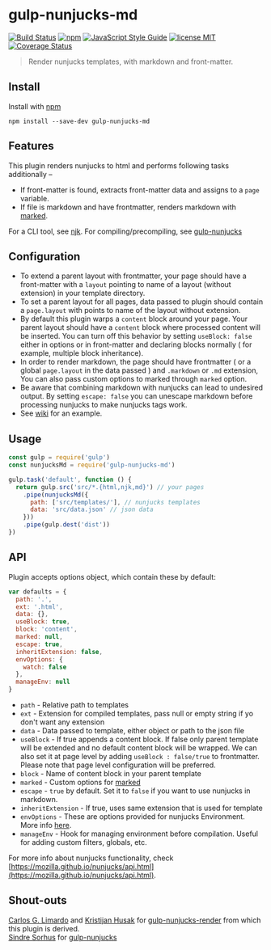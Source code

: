 # gulp-nunjucks-md
[![Build Status](https://travis-ci.org/mohitsinghs/gulp-nunjucks-md.svg)](https://travis-ci.org/mohitsinghs/gulp-nunjucks-md)
[![npm](https://badge.fury.io/js/gulp-nunjucks-md.svg)](http://badge.fury.io/js/gulp-nunjucks-md)
[![JavaScript Style Guide](https://img.shields.io/badge/code_style-standard-brightgreen.svg)](https://standardjs.com)
[![license MIT](https://img.shields.io/badge/license-MIT-brightgreen.svg)](https://github.com/mohitsinghs/gulp-nunjucks-md/blob/master/LICENSE)
[![Coverage Status](https://coveralls.io/repos/github/mohitsinghs/gulp-nunjucks-md/badge.svg?branch=master)](https://coveralls.io/github/mohitsinghs/gulp-nunjucks-md?branch=master)
> Render nunjucks templates, with markdown and front-matter.

## Install

Install with [npm](https://npmjs.com/package/gulp-nunjucks-md)

```
npm install --save-dev gulp-nunjucks-md
```

## Features
This plugin renders nunjucks to html and performs following tasks additionally &ndash;
* If front-matter is found, extracts front-matter data and assigns to a `page` variable.
* If file is markdown and have frontmatter, renders markdown with [marked](https://github.com/chjj/marked).

 For a CLI tool, see [njk](https://npm.im/njk).
 For compiling/precompiling, see [gulp-nunjucks](https://npm.im/njk)

## Configuration

- To extend a parent layout with frontmatter, your page should have a front-matter with a `layout` pointing to name of a layout (without extension) in your template directory.
- To set a parent layout for all pages, data passed to plugin should contain a `page.layout` with points to name of the layout without extension.
- By default this plugin warps a `content` block around your page. Your parent layout should have a `content` block where processed content will be inserted. You can turn off this behavior by setting `useBlock: false` either in options or in front-matter and declaring blocks normally ( for example, multiple block inheritance).
- In order to render markdown, the page should have frontmatter ( or a global `page.layout` in the data passed ) and `.markdown` or `.md` extension, You can also pass custom options to marked through `marked` option. 
- Be aware that combining markdown with nunjucks can lead to undesired output. By setting `escape: false` you can unescape markdown before processing nunjucks to make nunjucks tags work.
- See [wiki](https://github.com/mohitsinghs/gulp-nunjucks-md/wiki) for an example.

## Usage

```js
const gulp = require('gulp')
const nunjucksMd = require('gulp-nunjucks-md')

gulp.task('default', function () {
  return gulp.src('src/*.{html,njk,md}') // your pages
    .pipe(nunjucksMd({
      path: ['src/templates/'], // nunjucks templates
      data: 'src/data.json' // json data
    }))
    .pipe(gulp.dest('dist'))
})
```

## API
Plugin accepts options object, which contain these by default:

```js
var defaults = {
  path: '.',
  ext: '.html',
  data: {},
  useBlock: true,
  block: 'content',
  marked: null,
  escape: true,
  inheritExtension: false,
  envOptions: {
    watch: false
  },
  manageEnv: null
}
```

* `path` - Relative path to templates
* `ext` - Extension for compiled templates, pass null or empty string if yo don't want any extension
* `data` - Data passed to template, either object or path to the json file
* `useBlock` - If true appends a content block. If false only parent template will be extended and no default content block will be wrapped. We can also set it at page level by adding `useBlock : false/true` to frontmatter. Please note that page level configuration will be preferred.
* `block` - Name of content block in your parent template
* `marked` - Custom options for [marked](https://github.com/chjj/marked)
* `escape` - `true` by default. Set it to `false` if you want to use nunjucks in markdown.
* `inheritExtension` - If true, uses same extension that is used for template
* `envOptions` - These are options provided for nunjucks Environment. More info [here](https://mozilla.github.io/nunjucks/api.html#configure).
* `manageEnv` - Hook for managing environment before compilation. Useful for adding custom filters, globals, etc.

For more info about nunjucks functionality, check [https://mozilla.github.io/nunjucks/api.html](https://mozilla.github.io/nunjucks/api.html).

## Shout-outs

[Carlos G. Limardo](http://limardo.org) and [Kristijan Husak](http://kristijanhusak.com) for [gulp-nunjucks-render](https://npm.im/gulp-nunjucks-render) from which this plugin is derived.  
[Sindre Sorhus](http://sindresorhus.com/) for [gulp-nunjucks](https://npm.im/gulp-nunjucks)
